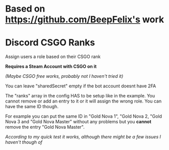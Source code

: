 # Based on https://github.com/BeepFelix's work

# Discord CSGO Ranks
Assign users a role based on their CSGO rank

**Requires a Steam Account with CSGO on it**

*(Maybe CSGO free works, probably not I haven't tried it)*

You can leave "sharedSecret" empty if the bot account doesnt have 2FA

The "ranks" array in the config HAS to be setup like in the example. You cannot remove or add an entry to it or it will assign the wrong role. You can have the same ID though.

For example you can put the same ID in "Gold Nova 1", "Gold Nova 2, "Gold Nova 3 and "Gold Nova Master" without any problems but you **cannot** remove the entry "Gold Nova Master".

*According to my quick test it works, although there might be a few issues I haven't though of*
